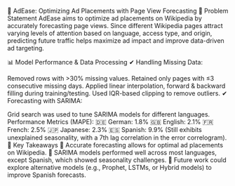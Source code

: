 🚀 AdEase: Optimizing Ad Placements with Page View Forecasting
📌 Problem Statement
AdEase aims to optimize ad placements on Wikipedia by accurately forecasting page views. Since different Wikipedia pages attract varying levels of attention based on language, access type, and origin, predicting future traffic helps maximize ad impact and improve data-driven ad targeting.

📊 Model Performance & Data Processing
✔ Handling Missing Data:

Removed rows with >30% missing values.
Retained only pages with ≤3 consecutive missing days.
Applied linear interpolation, forward & backward filling during training/testing.
Used IQR-based clipping to remove outliers.
✔ Forecasting with SARIMA:

Grid search was used to tune SARIMA models for different languages.
Performance Metrics (MAPE):
🇩🇪 German: 1.8%
🇬🇧 English: 2.1%
🇫🇷 French: 2.5%
🇯🇵 Japanese: 2.3%
🇪🇸 Spanish: 9.9% (Still exhibits unexplained seasonality, with a 7th lag correlation in the error correlogram).
🎯 Key Takeaways
🔹 Accurate forecasting allows for optimal ad placements on Wikipedia.
🔹 SARIMA models performed well across most languages, except Spanish, which showed seasonality challenges.
🔹 Future work could explore alternative models (e.g., Prophet, LSTMs, or Hybrid models) to improve Spanish forecasts.

